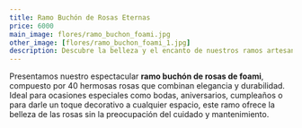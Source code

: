 ```yaml
---
title: Ramo Buchón de Rosas Eternas
price: 6000
main_image: flores/ramo_buchon_foami.jpg
other_image: [flores/ramo_buchon_foami_1.jpg]
description: Descubre la belleza y el encanto de nuestros ramos artesanales.
---
```


Presentamos nuestro espectacular **ramo buchón de rosas de foami**, compuesto por 40 hermosas rosas que combinan elegancia y durabilidad. Ideal para ocasiones especiales como bodas, aniversarios, cumpleaños o para darle un toque decorativo a cualquier espacio, este ramo ofrece la belleza de las rosas sin la preocupación del cuidado y mantenimiento.
